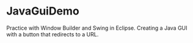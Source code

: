 # JavaGuiDemo
Practice with Window Builder and Swing in Eclipse. Creating a Java GUI  with a button that redirects to a URL.
